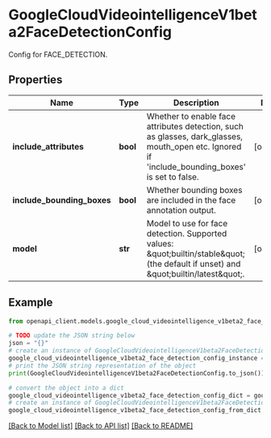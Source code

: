 # GoogleCloudVideointelligenceV1beta2FaceDetectionConfig

Config for FACE_DETECTION.

## Properties

Name | Type | Description | Notes
------------ | ------------- | ------------- | -------------
**include_attributes** | **bool** | Whether to enable face attributes detection, such as glasses, dark_glasses, mouth_open etc. Ignored if &#39;include_bounding_boxes&#39; is set to false. | [optional] 
**include_bounding_boxes** | **bool** | Whether bounding boxes are included in the face annotation output. | [optional] 
**model** | **str** | Model to use for face detection. Supported values: \&quot;builtin/stable\&quot; (the default if unset) and \&quot;builtin/latest\&quot;. | [optional] 

## Example

```python
from openapi_client.models.google_cloud_videointelligence_v1beta2_face_detection_config import GoogleCloudVideointelligenceV1beta2FaceDetectionConfig

# TODO update the JSON string below
json = "{}"
# create an instance of GoogleCloudVideointelligenceV1beta2FaceDetectionConfig from a JSON string
google_cloud_videointelligence_v1beta2_face_detection_config_instance = GoogleCloudVideointelligenceV1beta2FaceDetectionConfig.from_json(json)
# print the JSON string representation of the object
print(GoogleCloudVideointelligenceV1beta2FaceDetectionConfig.to_json())

# convert the object into a dict
google_cloud_videointelligence_v1beta2_face_detection_config_dict = google_cloud_videointelligence_v1beta2_face_detection_config_instance.to_dict()
# create an instance of GoogleCloudVideointelligenceV1beta2FaceDetectionConfig from a dict
google_cloud_videointelligence_v1beta2_face_detection_config_from_dict = GoogleCloudVideointelligenceV1beta2FaceDetectionConfig.from_dict(google_cloud_videointelligence_v1beta2_face_detection_config_dict)
```
[[Back to Model list]](../README.md#documentation-for-models) [[Back to API list]](../README.md#documentation-for-api-endpoints) [[Back to README]](../README.md)


